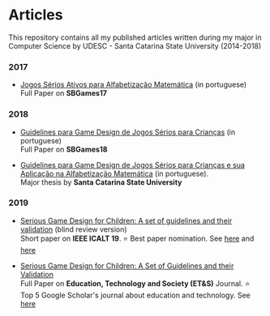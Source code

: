 # Articles
This repository contains all my published articles written during my major in Computer Science by UDESC - Santa Catarina State University (2014-2018)

### 2017

* [Jogos Sérios Ativos para Alfabetização Matemática](https://github.com/mathvalenza/articles/blob/master/%5B2017%5D%20SBGames:%20Jogos%20Serios%20Ativos%20para%20Alfabetizacao%20Matematica.pdf) (in portuguese)<br>Full Paper on **SBGames17**


### 2018

* [Guidelines para Game Design de Jogos Sérios para Crianças](https://github.com/mathvalenza/articles/blob/master/%5B2018%5D%20SBGames:%20Guidelines%20para%20Game%20Design%20de%20Jogos%20Serios%20para%20Criancas.pdf) (in portuguese)<br>Full Paper on **SBGames18**



* [Guidelines para Game Design de Jogos Sérios para Crianças e sua Aplicação na Alfabetização Matemática](https://github.com/mathvalenza/articles/blob/master/%5B2018%5D%20Major%20Thesis:%20Guidelines%20para%20Game%20Design%20de%20Jogos%20Serios%20para%20Criancas%20e%20sua%20Aplicacao%20na%20Alfabetizacao%20Matematica.pdf) (in portuguese).<br>Major thesis by **Santa Catarina State University**

### 2019

* [Serious Game Design for Children: A set of guidelines and their validation](https://github.com/mathvalenza/articles/blob/master/%5B2019%5D%20ICALT:%20Serious%20Game%20Design%20for%20Children:%20A%20set%20of%20guidelines%20and%20their%20validation%20(omitted%20version).pdf) (blind review version)<br>Short paper on **IEEE ICALT 19**. :star: Best paper nomination. See [here](https://ic.ufal.br/evento/icalt2019/?page_id=17987) and [here](https://www.udesc.br/ceplan/noticia/trabalho_produzido_na_udesc_joinville_concorre_como_melhor_artigo_curto_em_conferencia_internacional)

* [Serious Game Design for Children: A Set of Guidelines and their Validation](https://github.com/mathvalenza/articles/blob/master/%5B2019%5D%20Education%20Technology%20%26%20Society:%20Serious%20Game%20Design%20for%20Children:%20A%20Set%20of%20Guidelines%20and%20their%20Validation.pdf)<br>Full Paper on **Education, Technology and Society (ET&S)** Journal. :star: Top 5 Google Scholar's journal about education and technology. See [here](https://www.udesc.br/faed/noticia/pesquisa_desenvolvida_na_udesc_joinville_e_divulgada_em_revista_internacional_de_tecnologia)

